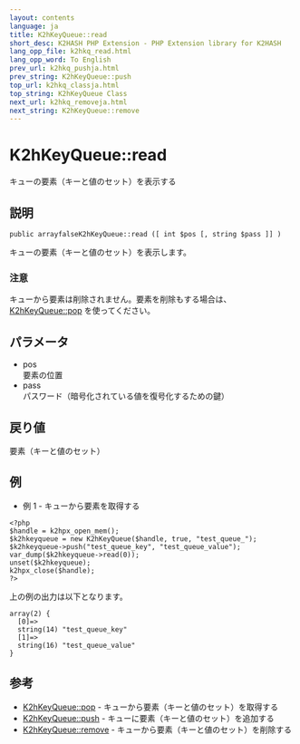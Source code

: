 ```yaml
---
layout: contents
language: ja
title: K2hKeyQueue::read
short_desc: K2HASH PHP Extension - PHP Extension library for K2HASH
lang_opp_file: k2hkq_read.html
lang_opp_word: To English
prev_url: k2hkq_pushja.html
prev_string: K2hKeyQueue::push
top_url: k2hkq_classja.html
top_string: K2hKeyQueue Class
next_url: k2hkq_removeja.html
next_string: K2hKeyQueue::remove
---
```


# K2hKeyQueue::read
キューの要素（キーと値のセット）を表示する

## 説明
```
public arrayfalseK2hKeyQueue::read ([ int $pos [, string $pass ]] )
```
キューの要素（キーと値のセット）を表示します。

### 注意
キューから要素は削除されません。要素を削除もする場合は、 [K2hKeyQueue::pop](k2hkq_popja.html) を使ってください。

## パラメータ
- pos  
要素の位置
- pass  
パスワード（暗号化されている値を復号化するための鍵）

## 戻り値
要素（キーと値のセット） 

## 例
- 例 1 - キューから要素を取得する
```
<?php
$handle = k2hpx_open_mem();
$k2hkeyqueue = new K2hKeyQueue($handle, true, "test_queue_");
$k2hkeyqueue->push("test_queue_key", "test_queue_value");
var_dump($k2hkeyqueue->read(0));
unset($k2hkeyqueue);
k2hpx_close($handle);
?>
```
上の例の出力は以下となります。
```
array(2) {
  [0]=>
  string(14) "test_queue_key"
  [1]=>
  string(16) "test_queue_value"
}
```

## 参考
- [K2hKeyQueue::pop](k2hkq_popja.html) - キューから要素（キーと値のセット）を取得する
- [K2hKeyQueue::push](k2hkq_pushja.html) - キューに要素（キーと値のセット）を追加する
- [K2hKeyQueue::remove](k2hkq_removeja.html) - キューから要素（キーと値のセット）を削除する
